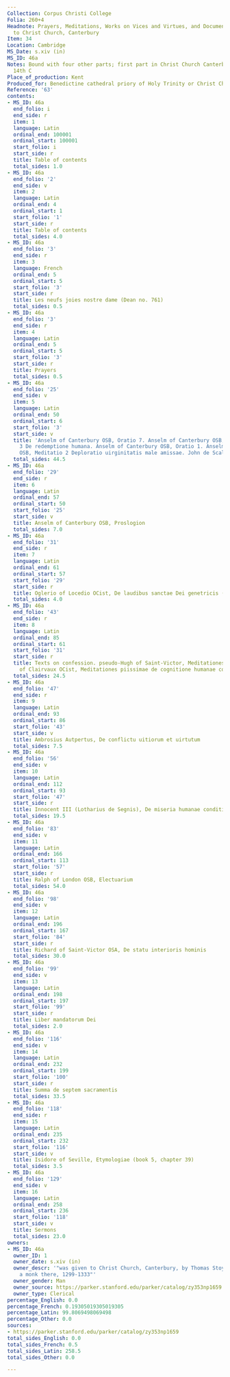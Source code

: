 ```yaml
---
Collection: Corpus Christi College
Folia: 260+4
Headnote: Prayers, Meditations, Works on Vices and Virtues, and Documents Pertaining
  to Christ Church, Canterbury
Item: 34
Location: Cambridge
MS_Date: s.xiv (in)
MS_ID: 46a
Notes: Bound with four other parts; first part in Christ Church Canterbury in early
  14th C
Place_of_production: Kent
Produced_for: Benedictine cathedral priory of Holy Trinity or Christ Church.
Reference: '63'
contents:
- MS_ID: 46a
  end_folio: i
  end_side: r
  item: 1
  language: Latin
  ordinal_end: 100001
  ordinal_start: 100001
  start_folio: i
  start_side: r
  title: Table of contents
  total_sides: 1.0
- MS_ID: 46a
  end_folio: '2'
  end_side: v
  item: 2
  language: Latin
  ordinal_end: 4
  ordinal_start: 1
  start_folio: '1'
  start_side: r
  title: Table of contents
  total_sides: 4.0
- MS_ID: 46a
  end_folio: '3'
  end_side: r
  item: 3
  language: French
  ordinal_end: 5
  ordinal_start: 5
  start_folio: '3'
  start_side: r
  title: Les neufs joies nostre dame (Dean no. 761)
  total_sides: 0.5
- MS_ID: 46a
  end_folio: '3'
  end_side: r
  item: 4
  language: Latin
  ordinal_end: 5
  ordinal_start: 5
  start_folio: '3'
  start_side: r
  title: Prayers
  total_sides: 0.5
- MS_ID: 46a
  end_folio: '25'
  end_side: v
  item: 5
  language: Latin
  ordinal_end: 50
  ordinal_start: 6
  start_folio: '3'
  start_side: v
  title: 'Anselm of Canterbury OSB, Oratio 7. Anselm of Canterbury OSB, Meditatio
    3 De redemptione humana. Anselm of Canterbury OSB, Oratio 1. Anselm of Canterbury
    OSB, Meditatio 2 Deploratio uirginitatis male amissae. John de Scalis, Meditatio. '
  total_sides: 44.5
- MS_ID: 46a
  end_folio: '29'
  end_side: r
  item: 6
  language: Latin
  ordinal_end: 57
  ordinal_start: 50
  start_folio: '25'
  start_side: v
  title: Anselm of Canterbury OSB, Proslogion
  total_sides: 7.0
- MS_ID: 46a
  end_folio: '31'
  end_side: r
  item: 7
  language: Latin
  ordinal_end: 61
  ordinal_start: 57
  start_folio: '29'
  start_side: r
  title: Oglerio of Locedio OCist, De laudibus sanctae Dei genetricis (extract)
  total_sides: 4.0
- MS_ID: 46a
  end_folio: '43'
  end_side: r
  item: 8
  language: Latin
  ordinal_end: 85
  ordinal_start: 61
  start_folio: '31'
  start_side: r
  title: Texts on confession. pseudo-Hugh of Saint-Victor, Meditationes. pseudo-Bernard
    of Clairvaux OCist, Meditationes piissimae de cognitione humanae conditionis
  total_sides: 24.5
- MS_ID: 46a
  end_folio: '47'
  end_side: r
  item: 9
  language: Latin
  ordinal_end: 93
  ordinal_start: 86
  start_folio: '43'
  start_side: v
  title: Ambrosius Autpertus, De conflictu uitiorum et uirtutum
  total_sides: 7.5
- MS_ID: 46a
  end_folio: '56'
  end_side: v
  item: 10
  language: Latin
  ordinal_end: 112
  ordinal_start: 93
  start_folio: '47'
  start_side: r
  title: Innocent III (Lotharius de Segnis), De miseria humanae conditionis
  total_sides: 19.5
- MS_ID: 46a
  end_folio: '83'
  end_side: v
  item: 11
  language: Latin
  ordinal_end: 166
  ordinal_start: 113
  start_folio: '57'
  start_side: r
  title: Ralph of London OSB, Electuarium
  total_sides: 54.0
- MS_ID: 46a
  end_folio: '98'
  end_side: v
  item: 12
  language: Latin
  ordinal_end: 196
  ordinal_start: 167
  start_folio: '84'
  start_side: r
  title: Richard of Saint-Victor OSA, De statu interioris hominis
  total_sides: 30.0
- MS_ID: 46a
  end_folio: '99'
  end_side: v
  item: 13
  language: Latin
  ordinal_end: 198
  ordinal_start: 197
  start_folio: '99'
  start_side: r
  title: Liber mandatorum Dei
  total_sides: 2.0
- MS_ID: 46a
  end_folio: '116'
  end_side: v
  item: 14
  language: Latin
  ordinal_end: 232
  ordinal_start: 199
  start_folio: '100'
  start_side: r
  title: Summa de septem sacramentis
  total_sides: 33.5
- MS_ID: 46a
  end_folio: '118'
  end_side: r
  item: 15
  language: Latin
  ordinal_end: 235
  ordinal_start: 232
  start_folio: '116'
  start_side: v
  title: Isidore of Seville, Etymologiae (book 5, chapter 39)
  total_sides: 3.5
- MS_ID: 46a
  end_folio: '129'
  end_side: v
  item: 16
  language: Latin
  ordinal_end: 258
  ordinal_start: 236
  start_folio: '118'
  start_side: v
  title: Sermons
  total_sides: 23.0
owners:
- MS_ID: 46a
  owner_ID: 1
  owner_date: s.xiv (in)
  owner_descr: '"was given to Christ Church, Canterbury, by Thomas Stoyl, who was
    a monk there, 1299-1333"'
  owner_gender: Man
  owner_source: https://parker.stanford.edu/parker/catalog/zy353np1659
  owner_type: Clerical
percentage_English: 0.0
percentage_French: 0.19305019305019305
percentage_Latin: 99.8069498069498
percentage_Other: 0.0
sources:
- https://parker.stanford.edu/parker/catalog/zy353np1659
total_sides_English: 0.0
total_sides_French: 0.5
total_sides_Latin: 258.5
total_sides_Other: 0.0

---
```

